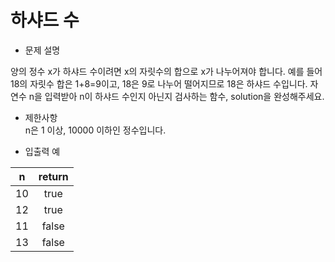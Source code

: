 # 하샤드 수
* 문제 설명  

양의 정수 x가 하샤드 수이려면 x의 자릿수의 합으로 x가 나누어져야 합니다. 
예를 들어 18의 자릿수 합은 1+8=9이고, 18은 9로 나누어 떨어지므로 18은 하샤드 수입니다.
자연수 n을 입력받아 n이 하샤드 수인지 아닌지 검사하는 함수, solution을 완성해주세요.

* 제한사항  
  n은 1 이상, 10000 이하인 정수입니다.
  
* 입출력 예

| n         | return     | 
|:---------:|:----------:|
|10         |true        |
|12         |true        |
|11         |false       |
|13         |false       |